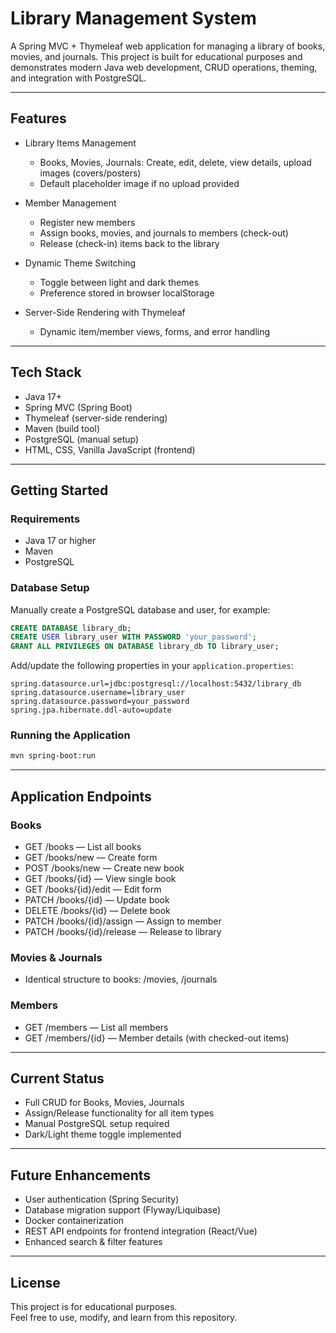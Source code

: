 # Library Management System

A Spring MVC + Thymeleaf web application for managing a library of books, movies, and journals. This project is built for educational purposes and demonstrates modern Java web development, CRUD operations, theming, and integration with PostgreSQL.

---

## Features

- Library Items Management
  - Books, Movies, Journals: Create, edit, delete, view details, upload images (covers/posters)
  - Default placeholder image if no upload provided

- Member Management
  - Register new members
  - Assign books, movies, and journals to members (check-out)
  - Release (check-in) items back to the library

- Dynamic Theme Switching
  - Toggle between light and dark themes
  - Preference stored in browser localStorage

- Server-Side Rendering with Thymeleaf
  - Dynamic item/member views, forms, and error handling

---

## Tech Stack

- Java 17+
- Spring MVC (Spring Boot)
- Thymeleaf (server-side rendering)
- Maven (build tool)
- PostgreSQL (manual setup)
- HTML, CSS, Vanilla JavaScript (frontend)

---

## Getting Started

### Requirements

- Java 17 or higher
- Maven
- PostgreSQL

### Database Setup

Manually create a PostgreSQL database and user, for example:
```sql
CREATE DATABASE library_db;
CREATE USER library_user WITH PASSWORD 'your_password';
GRANT ALL PRIVILEGES ON DATABASE library_db TO library_user;
```

Add/update the following properties in your `application.properties`:
```properties
spring.datasource.url=jdbc:postgresql://localhost:5432/library_db
spring.datasource.username=library_user
spring.datasource.password=your_password
spring.jpa.hibernate.ddl-auto=update
```

### Running the Application

```bash
mvn spring-boot:run
```

---

## Application Endpoints

### Books

- GET /books — List all books
- GET /books/new — Create form
- POST /books/new — Create new book
- GET /books/{id} — View single book
- GET /books/{id}/edit — Edit form
- PATCH /books/{id} — Update book
- DELETE /books/{id} — Delete book
- PATCH /books/{id}/assign — Assign to member
- PATCH /books/{id}/release — Release to library

### Movies & Journals

- Identical structure to books: /movies, /journals

### Members

- GET /members — List all members
- GET /members/{id} — Member details (with checked-out items)

---

## Current Status

- Full CRUD for Books, Movies, Journals
- Assign/Release functionality for all item types
- Manual PostgreSQL setup required
- Dark/Light theme toggle implemented

---

## Future Enhancements

- User authentication (Spring Security)
- Database migration support (Flyway/Liquibase)
- Docker containerization
- REST API endpoints for frontend integration (React/Vue)
- Enhanced search & filter features

---

## License

This project is for educational purposes.  
Feel free to use, modify, and learn from this repository.
